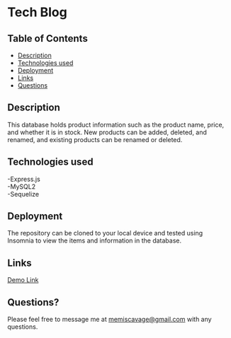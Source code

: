 # Tech Blog

## Table of Contents
- [Description](#description)
- [Technologies used](#technologies-used)
- [Deployment](#deployment)
- [Links](#links)
- [Questions](#questions?)

## Description
This database holds product information such as the product name, price, and whether it is in stock. New products can be added, deleted, and renamed, and existing products can be renamed or deleted.

## Technologies used
-Express.js \
-MySQL2 \
-Sequelize

## Deployment
The repository can be cloned to your local device and tested using Insomnia to view the items and information in the database.

## Links
[Demo Link](https://app.screencastify.com/v2/manage/videos/oTCzBaXcQZfiRCM3JWMD)

## Questions?
Please feel free to message me at memiscavage@gmail.com with any questions.